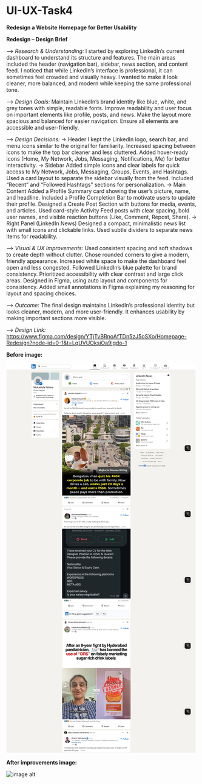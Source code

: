 # UI-UX-Task4
**Redesign a Website Homepage for Better Usability**

**Redesign – Design Brief**

--> *Research & Understanding:*
I started by exploring LinkedIn’s current dashboard to understand its structure and features. The main areas included the header (navigation bar), sidebar, news section, and content feed.
I noticed that while LinkedIn’s interface is professional, it can sometimes feel crowded and visually heavy. I wanted to make it look cleaner, more balanced, and modern while keeping the same professional tone.

--> *Design Goals:*
Maintain LinkedIn’s brand identity like blue, white, and grey tones with simple, readable fonts.
Improve readability and user focus on important elements like profile, posts, and news.
Make the layout more spacious and balanced for easier navigation.
Ensure all elements are accessible and user-friendly.

--> *Design Decisions:*
-> Header
I kept the LinkedIn logo, search bar, and menu icons similar to the original for familiarity.
Increased spacing between icons to make the top bar cleaner and less cluttered.
Added hover-ready icons (Home, My Network, Jobs, Messaging, Notifications, Me) for better interactivity.
-> Sidebar
Added simple icons and clear labels for quick access to My Network, Jobs, Messaging, Groups, Events, and Hashtags.
Used a card layout to separate the sidebar visually from the feed.
Included “Recent” and “Followed Hashtags” sections for personalization.
-> Main Content
Added a Profile Summary card showing the user’s picture, name, and headline.
Included a Profile Completion Bar to motivate users to update their profile.
Designed a Create Post Section with buttons for media, events, and articles.
Used card-style Activity Feed posts with clear spacing, bold user names, and visible reaction buttons (Like, Comment, Repost, Share).
-> Right Panel (LinkedIn News)
Designed a compact, minimalistic news list with small icons and clickable links.
Used subtle dividers to separate news items for readability.

--> *Visual & UX Improvements:*
Used consistent spacing and soft shadows to create depth without clutter.
Chose rounded corners to give a modern, friendly appearance.
Increased white space to make the dashboard feel open and less congested.
Followed LinkedIn’s blue palette for brand consistency.
Prioritized accessibility with clear contrast and large click areas.
Designed in Figma, using auto layout and components for consistency.
Added small annotations in Figma explaining my reasoning for layout and spacing choices.

--> *Outcome:*
The final design maintains LinkedIn’s professional identity but looks cleaner, modern, and more user-friendly.
 It enhances usability by making important sections more visible.

--> *Design Link:* https://www.figma.com/design/YTjTvBRnoAfTDn5zJ5oSXo/Homepage-Redesign?node-id=0-1&t=LqUVUOksiOa9lgdo-1

**Before image:**

![image alt](https://github.com/MukashifaFatima/UI-UX-Task4/blob/main/Before.png?raw=true)


**After improvements image:**

![image alt]()
